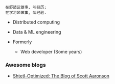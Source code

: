 
```
在舒适区做事, 叫经历;
在学习区做事, 叫经验.
```

* Distributed computing
* Data & ML engineering

* Formerly
  - Web developer (Some years)

### Awesome blogs

* [Shtetl-Optimized: The Blog of Scott Aaronson](https://www.scottaaronson.com/blog/)
